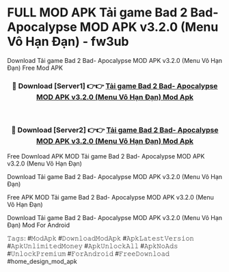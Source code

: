 # FULL MOD APK Tải game Bad 2 Bad- Apocalypse MOD APK v3.2.0 (Menu Vô Hạn Đạn) - fw3ub
Download Tải game Bad 2 Bad- Apocalypse MOD APK v3.2.0 (Menu Vô Hạn Đạn) Free Mod APK

<div align="center">
<h3>🔴 Download [Server1] 👉👉 <a href="https://apk-comot.site?title=Tải_game_Bad_2_Bad-_Apocalypse_MOD_APK_v3.2.0_(Menu_Vô_Hạn_Đạn)">Tải game Bad 2 Bad- Apocalypse MOD APK v3.2.0 (Menu Vô Hạn Đạn) Mod Apk</a></h3><br>

<h3>🔴 Download [Server2] 👉👉 <a href="https://apk-comot.site?title=Tải_game_Bad_2_Bad-_Apocalypse_MOD_APK_v3.2.0_(Menu_Vô_Hạn_Đạn)">Tải game Bad 2 Bad- Apocalypse MOD APK v3.2.0 (Menu Vô Hạn Đạn) Mod Apk</a></h3>
</div>


Free Download APK MOD Tải game Bad 2 Bad- Apocalypse MOD APK v3.2.0 (Menu Vô Hạn Đạn)

Download Tải game Bad 2 Bad- Apocalypse MOD APK v3.2.0 (Menu Vô Hạn Đạn) 

Free APK MOD Tải game Bad 2 Bad- Apocalypse MOD APK v3.2.0 (Menu Vô Hạn Đạn) 

Download Tải game Bad 2 Bad- Apocalypse MOD APK v3.2.0 (Menu Vô Hạn Đạn) Mod For Android

𝚃𝚊𝚐𝚜: #𝙼𝚘𝚍𝙰𝚙𝚔 #𝙳𝚘𝚠𝚗𝚕𝚘𝚊𝚍𝙼𝚘𝚍𝙰𝚙𝚔 #𝙰𝚙𝚔𝙻𝚊𝚝𝚎𝚜𝚝𝚅𝚎𝚛𝚜𝚒𝚘𝚗 #𝙰𝚙𝚔𝚄𝚗𝚕𝚒𝚖𝚒𝚝𝚎𝚍𝙼𝚘𝚗𝚎𝚢 #𝙰𝚙𝚔𝚄𝚗𝚕𝚘𝚌𝚔𝙰𝚕𝚕 #𝙰𝚙𝚔𝙽𝚘𝙰𝚍𝚜 #𝚄𝚗𝚕𝚘𝚌𝚔𝙿𝚛𝚎𝚖𝚒𝚞𝚖 #𝙵𝚘𝚛𝙰𝚗𝚍𝚛𝚘𝚒𝚍 #𝙵𝚛𝚎𝚎𝙳𝚘𝚠𝚗𝚕𝚘𝚊𝚍 #home_design_mod_apk
